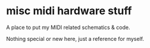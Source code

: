 # misc midi hardware stuff

A place to put my MIDI related schematics & code.

Nothing special or new here, just a reference for myself.
